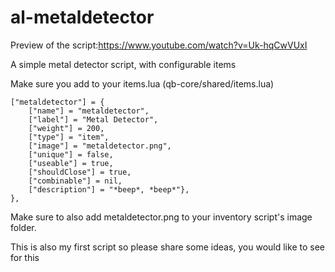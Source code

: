 # al-metaldetector

Preview of the script:https://www.youtube.com/watch?v=Uk-hqCwVUxI

A simple metal detector script, with configurable items


Make sure you add to your items.lua (qb-core/shared/items.lua)

    ["metaldetector"] = {
        ["name"] = "metaldetector",					
        ["label"] = "Metal Detector",					
        ["weight"] = 200,		
        ["type"] = "item",		
        ["image"] = "metaldetector.png",				
        ["unique"] = false, 	
        ["useable"] = true,	
        ["shouldClose"] = true,	
        ["combinable"] = nil,	
        ["description"] = "*beep*, *beep*"},
    },

Make sure to also add metaldetector.png to your inventory script's image folder.

This is also my first script so please share some ideas, you would like to see for this
